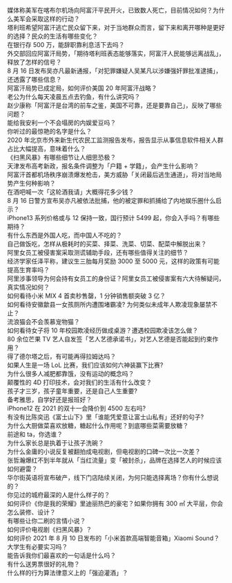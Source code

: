 媒体称美军在喀布尔机场向阿富汗平民开火，已致数人死亡，目前情况如何？为什么美军会采取这样的行动？  
塔利班希望阿富汗逃亡民众留下来，对于当地群众而言，留下来和离开哪种是更好的选择？民众的生活有哪些变化？  
在银行存 500 万，能辞职靠利息活下去吗？  
外交部回应阿富汗局势，「期待塔利班表态能够落实，阿富汗人民能够远离战乱」，释放了怎样的信号？  
8 月 16 日发布吴亦凡最新通报，「对犯罪嫌疑人吴某凡以涉嫌强奸罪批准逮捕」，还透露了哪些信息？  
阿富汗局势已成定局，如何评价美国 20 年阿富汗战略？  
老公为什么每天凌晨五点去钓鱼，有什么讲究吗？  
赵少康称「阿富汗是台湾的前车之鉴，美国不可靠，还是要靠自己」，反映了哪些问题？  
能给我安利一个不会塌房的内娱爱豆吗？  
你听过的最惊艳的名字是什么？  
2020 年北京市外来新生代农民工监测报告发布，报告显示从事信息软件相关人群占比大幅提高，意味着什么？  
《扫黑风暴》有哪些细节让人细思恐极？  
天津发布高考新政，报名条件调整为「户籍 + 学籍」，会产生什么影响？  
阿富汗首都机场秩序崩溃爆发枪击，美方威胁「关闭最后逃生通道」，将对当地局势产生何种影响？  
在酒吧喊一次「这轮酒我请」大概得花多少钱？  
8 月 16 日警方宣布吴亦凡被依法批捕，他的被定罪和抓捕给了内地娱乐圈什么启示？  
iPhone13 系列价格或与 12 保持一致，国行预计 5499 起，你会入手吗？有哪些期待？  
有什么东西是外国人吃，而中国人不吃的？  
自己做饭吃，怎样从极耗时的买菜、择菜、洗菜、切菜、配菜中解脱出来？  
阿里女员工被侵害案采取测谎辅助手段，还有哪些值得关注的细节？  
经济学家任泽平称，建议生三胎每月奖励 3000 至 5000 元，这样的政策有可能提高生育率吗？  
阿里涉事领导为何会持有女员工的身份证？阿里女员工被侵害案有六大待解疑问，真实情况如何？  
如何看待小米 MIX 4 首卖秒售罄，1 分钟销售额突破 3 亿？  
如何看待安徽歙县一女孩厕所内遭围堵霸凌? 为何类似未成年人欺凌现象屡禁不止？  
流浪猫会不会羡慕宠物猫？  
如何看待女子将 10 年校园欺凌经历做成桌游？遭遇校园欺凌该怎么做？  
80 余位芒果 TV 艺人自发签「艺人艺德承诺书」，对艺人艺德是否能起到约束作用？  
得了德尔塔之后，有可能再得拉姆达吗？  
如果人生是一场 LoL 比赛，我们应该如何六神装赢下比赛?  
为什么很多人减肥都靠饿，没有运动的概念吗？  
颠覆性的 4D 打印技术，会对我们的生活有什么改变？  
孩子才三岁，孩子童年重要，还是自己人生重要?  
备考雅思，自学好还是报班好？  
iPhone12 在 2021 的双十一会降价到 4500 左右吗?  
有没有比陈奕迅《富士山下》里「谁能凭爱意让富士山私有」还好的句子?  
为什么大厨做菜喜欢放糖，糖起什么作用呢？到底哪些菜需要放糖？  
前途和 ta，你选谁？  
为什么家长总是执着于让孩子洗碗？  
为什么金庸的小说反复被翻拍成电视剧，但电视剧的口碑一次比一次差？  
张哲瀚爆红不到半年就从「当红流量」变「被封杀」，品牌在选择艺人的时候应该如何避雷？  
华尔街英语将宣布破产，线下门店陆续关闭，为何只能选择离场？你有什么想说的？  
你见过的城府最深的人是什么样子的？  
如何评价《你是我的荣耀》里迪丽热巴的豪宅？如果你拥有 300 ㎡ 大平层，你会怎么装修、设计？  
有哪些让你二刷的言情小说？  
如何评价电视剧《扫黑风暴》？  
如何评价 2021 年 8 月 10 日发布的「小米首款高端智能音箱」Xiaomi Sound？  
大学生有必要实习吗？  
能告诉我你们最喜欢的一句话是什么吗？  
有什么送男票很好的礼物？  
什么样的行为算法律意义上的「强迫灌酒」？  
